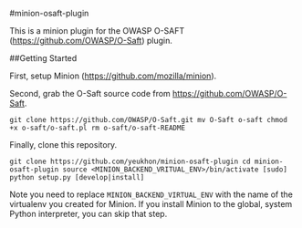 #minion-osaft-plugin

This is a minion plugin for the OWASP O-SAFT
(https://github.com/OWASP/O-Saft) plugin.

##Getting Started

First, setup Minion (https://github.com/mozilla/minion).

Second, grab the O-Saft source code from https://github.com/OWASP/O-Saft.

``
git clone https://github.com/OWASP/O-Saft.git
mv O-Saft o-saft
chmod +x o-saft/o-saft.pl
rm o-saft/o-saft-README
``

Finally, clone this repository.

``
git clone https://github.com/yeukhon/minion-osaft-plugin
cd minion-osaft-plugin
source <MINION_BACKEND_VRITUAL_ENV>/bin/activate
[sudo] python setup.py [develop|install]
``

Note you need to replace ``MINION_BACKEND_VIRTUAL_ENV`` with
the name of the virtualenv you created for Minion. If you install
Minion to the global, system Python interpreter, you can skip that
step.
